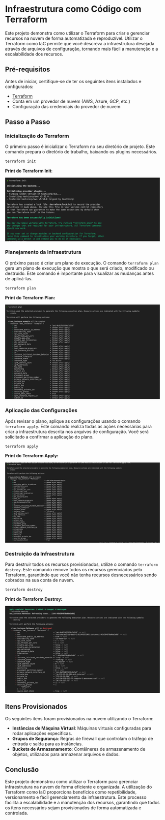
# Infraestrutura como Código com Terraform

Este projeto demonstra como utilizar o Terraform para criar e gerenciar recursos na nuvem de forma automatizada e reproduzível. Utilizar o Terraform como IaC permite que você descreva a infraestrutura desejada através de arquivos de configuração, tornando mais fácil a manutenção e a escalabilidade dos recursos.

## Pré-requisitos

Antes de iniciar, certifique-se de ter os seguintes itens instalados e configurados:

- [Terraform](https://www.terraform.io/downloads.html)
- Conta em um provedor de nuvem (AWS, Azure, GCP, etc.)
- Configuração das credenciais do provedor de nuvem

## Passo a Passo

### Inicialização do Terraform

O primeiro passo é inicializar o Terraform no seu diretório de projeto. Este comando prepara o diretório de trabalho, baixando os plugins necessários.

```sh
terraform init
```


**Print do Terraform Init:**

![Terraform Init](assets/init.jpeg)

### Planejamento da Infraestrutura

O próximo passo é criar um plano de execução. O comando `terraform plan` gera um plano de execução que mostra o que será criado, modificado ou destruído. Este comando é importante para visualizar as mudanças antes de aplicá-las.

```sh
terraform plan
```

**Print do Terraform Plan:**

![Terraform Plan](assets/plan.jpeg)

### Aplicação das Configurações

Após revisar o plano, aplique as configurações usando o comando `terraform apply`. Este comando realiza todas as ações necessárias para criar a infraestrutura descrita nos arquivos de configuração. Você será solicitado a confirmar a aplicação do plano.

```sh
terraform apply
```

**Print do Terraform Apply:**

![Terraform Apply](assets/apply.jpeg)

### Destruição da Infraestrutura

Para destruir todos os recursos provisionados, utilize o comando `terraform destroy`. Este comando remove todos os recursos gerenciados pelo Terraform, garantindo que você não tenha recursos desnecessários sendo cobrados na sua conta de nuvem.

```sh
terraform destroy
```

**Print do Terraform Destroy:**

![Terraform Destroy](assets/destroy.jpeg)

## Itens Provisionados

Os seguintes itens foram provisionados na nuvem utilizando o Terraform:

- **Instâncias de Máquina Virtual**: Máquinas virtuais configuradas para rodar aplicações específicas.
- **Grupos de Segurança**: Regras de firewall que controlam o tráfego de entrada e saída para as instâncias.
- **Buckets de Armazenamento**: Contêineres de armazenamento de objetos, utilizados para armazenar arquivos e dados.


## Conclusão

Este projeto demonstrou como utilizar o Terraform para gerenciar infraestrutura na nuvem de forma eficiente e organizada. A utilização do Terraform como IaC proporciona benefícios como repetibilidade, versionamento e fácil gerenciamento da infraestrutura. Este processo facilita a escalabilidade e a manutenção dos recursos, garantindo que todos os itens necessários sejam provisionados de forma automatizada e controlada.


